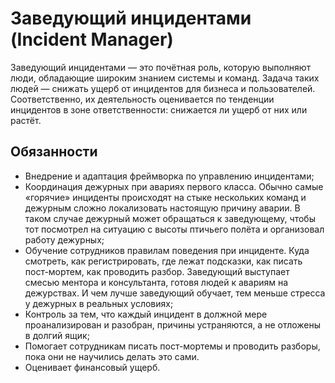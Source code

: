 # Заведующий инцидентами (Incident Manager)

Заведующий инцидентами — это почётная роль, которую выполняют люди, обладающие широким знанием системы и команд. Задача таких людей — снижать ущерб от инцидентов для бизнеса и пользователей. Соответственно, их деятельность оценивается по тенденции инцидентов в зоне ответственности: снижается ли ущерб от них или растёт.



## Обязанности

- Внедрение и адаптация фреймворка по управлению инцидентами;
- Координация дежурных при авариях первого класса. Обычно самые «горячие» инциденты происходят на стыке нескольких команд и дежурным сложно локализовать настоящую причину аварии. В таком случае дежурный может обращаться к заведующему, чтобы тот посмотрел на ситуацию с высоты птичьего полёта и организовал работу дежурных;
- Обучение сотрудников правилам поведения при инциденте. Куда смотреть, как регистрировать, где лежат подсказки, как писать пост-мортем, как проводить разбор. Заведующий выступает смесью ментора и консультанта, готовя людей к авариям на дежурствах. И чем лучше заведующий обучает, тем меньше стресса у дежурных в реальных условиях;
- Контроль за тем, что каждый инцидент в должной мере проанализирован и разобран, причины устраняются, а не отложены в долгий ящик;
- Помогает сотрудникам писать пост-мортемы и проводить разборы, пока они не научились делать это сами.
- Оценивает финансовый ущерб.
